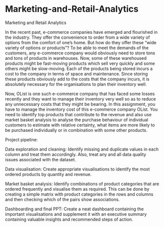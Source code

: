 # Marketing-and-Retail-Analytics
Marketing and Retail Analytics

In the recent past, e-commerce companies have emerged and flourished in the industry. They offer the convenience to order from a wide variety of options from the comfort of one’s home. But how do they offer these “wide variety of options or products”? To be able to meet the demands of the customers, any e-commerce company would obviously need to store tons and tons of products in warehouses. Now, some of these warehoused products might be fast-moving products which sell very quickly and some others might be slow-moving. Each of the products being stored incurs a cost to the company in terms of space and maintenance. Since storing these products obviously add to the costs that the company incurs, it is absolutely necessary for the organisations to plan their inventory well.

Now, OList is one such e-commerce company that has faced some losses recently and they want to manage their inventory very well so as to reduce any unnecessary costs that they might be bearing. In this assignment, you have to manage the inventory cost of this e-commerce company OList. You need to identify top products that contribute to the revenue and also use market basket analysis to analyse the purchase behaviour of individual customers to estimate with relative certainty, what items are more likely to be purchased individually or in combination with some other products.

Project pipeline:

Data exploration and cleaning: Identify missing and duplicate values in each column and treat them accordingly. Also, treat any and all data quality issues associated with the dataset.

Data visualisation: Create appropriate visualisations to identify the most ordered products by quantity and revenue.

Market basket analysis: Identify combinations of product categories that are ordered frequently and visualise them as required. This can be done by creating a simple matrix with product categories in the rows and columns and then checking which of the pairs show associations.

Dashboarding and final PPT: Create a neat dashboard containing the important visualisations and supplement it with an executive summary containing valuable insights and recommended steps of action.
